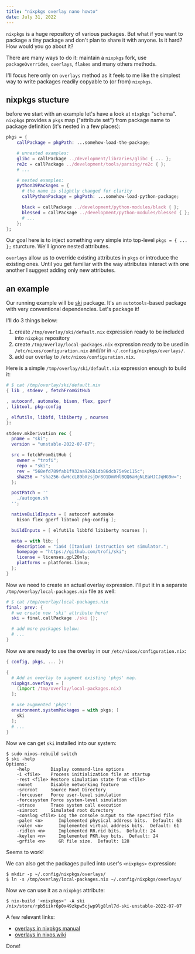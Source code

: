 ```yaml
---
title: "nixpkgs overlay nano howto"
date: July 31, 2022
---
```


`nixpkgs` is a huge repository of various packages. But what if you want
to package a tiny package and don't plan to share it with anyone. Is it
hard? How would you go about it?

There are many ways to do it: maintain a `nixpkgs` fork, use
`packageOverrides`, `overlays`, `flakes` and many others methods.

I'll focus here only on `overlays` method as it feels to me like the
simplest way to write packages readily copyable to (or from) `nixpkgs`.

## nixpkgs stucture

before we start with an example let's have a look at `nixpkgs`
"schema". `nixpkgs` provides a `pkgs` map ("attribute set") from package
name to package definition (it's nested in a few places):

```nix
pkgs = {
    callPackage = pkgPath: ...somehow-load-the-package;

    # unnested examples:
    glibc = callPackage ../development/libraries/glibc { ... };
    re2c = callPackage ../development/tools/parsing/re2c { };
    # ...

    # nested examples:
    python39Packages = {
      # the name is slightly changed for clarity
      callPythonPackage = pkgPath: ...somehow-load-python-package;

      black = callPackage ../development/python-modules/black { };
      blessed = callPackage ../development/python-modules/blessed { };
      # ...
    };
};
```

Our goal here is to inject something very simple into top-level
`pkgs = { ... };` sturcture. We'll ignore nested attributes.

`overlays` allow us to override existing attributes in `pkgs` or
introduce the existing ones. Until you get familiar with the way
attributes interact with one another I suggest adding only new
attributes.

## an example

Our running example will be [ski](https://github.com/trofi/ski) package.
It's an `autotools`-based package with very conventional dependencies.
Let's package it!

I'll do 3 things below:

1. create `/tmp/overlay/ski/default.nix` expression ready to be included
   into `nixpkgs` repository
2. create `/tmp/overlay/local-packages.nix` expression ready to be used
   in `/etc/nixos/configuration.nix` and/or in `~/.config/nixpkgs/overlays/`.
3. add our overlay to `/etc/nixos/configuration.nix`.

Here is a simple `/tmp/overlay/ski/default.nix` expression enough to
build it:

```nix
# $ cat /tmp/overlay/ski/default.nix
{ lib , stdenv , fetchFromGitHub

, autoconf, automake, bison, flex, gperf
, libtool, pkg-config

, elfutils, libbfd, libiberty , ncurses
}:

stdenv.mkDerivation rec {
  pname = "ski";
  version = "unstable-2022-07-07";

  src = fetchFromGitHub {
    owner = "trofi";
    repo = "ski";
    rev = "568efd789fab1f932aa926b1db86dcb75e9c115c";
    sha256 = "sha256-dwHccL89bXzsjDr8O1DmVHlBQQ6aHgNLEaHJCJqHG9w=";
  };

  postPatch = ''
    ./autogen.sh
  '';

  nativeBuildInputs = [ autoconf automake
    bison flex gperf libtool pkg-config ];

  buildInputs = [ elfutils libbfd libiberty ncurses ];

  meta = with lib; {
    description = "ia64 (Itanium) instruction set simulator.";
    homepage = "https://github.com/trofi/ski";
    license = licenses.gpl2Only;
    platforms = platforms.linux;
  };
}
```

Now we need to create an actual overlay expression. I'll put it in a
separate `/tmp/overlay/local-packages.nix` file as well:

```nix
# $ cat /tmp/overlay/local-packages.nix
final: prev: {
  # we create new 'ski' attribute here!
  ski = final.callPackage ./ski {};

  # add more packages below:
  # ...
}
```

Now we are ready to use the overlay in our
`/etc/nixos/configuration.nix`:

```nix
{ config, pkgs, ... }:

{
  # Add an overlay to augment existing 'pkgs' map.
  nixpkgs.overlays = [
    (import /tmp/overlay/local-packages.nix)
  ];

  # use augmented 'pkgs':
  environment.systemPackages = with pkgs; [
    ski
  ];
  # ...
}
```

Now we can get `ski` installed into our system:

```
$ sudo nixos-rebuild switch
$ ski -help
Options:
    -help        Display command-line options
    -i <file>    Process initialization file at startup
    -rest <file> Restore simulation state from <file>
    -nonet       Disable networking feature
    -srcroot     Source Root Directory
    -forceuser   Force user-level simulation
    -forcesystem Force system-level simulation
    -strace      Trace system call execution
    -simroot     Simulated root directory
    -conslog <file> Log the console output to the specified file
    -palen <n>      Implemented physical address bits.  Default: 63
    -valen <n>      Implemented virtual address bits.  Default: 61
    -ridlen <n>     Implemented RR.rid bits.  Default: 24
    -keylen <n>     Implemented PKR.key bits.  Default: 24
    -grfile <n>     GR file size.  Default: 128
```

Seems to work!

We can also get the packages pulled into user's `<nixpkgs>` expression:

```
$ mkdir -p ~/.config/nixpkgs/overlays/
$ ln -s /tmp/overlay/local-packages.nix ~/.config/nixpkgs/overlays/
```

Now we can use it as a `nixpkgs` attribute:

```
$ nix-build '<nixpkgs>' -A ski
/nix/store/rpb5iikr6p0x49zkpw5cjwp9lg8lnl7d-ski-unstable-2022-07-07
```

A few relevant links:

- [overlays in nixpkgs manual](https://nixos.org/manual/nixpkgs/stable/#sec-overlays-install)
- [overlays in nixos.wiki](https://nixos.wiki/wiki/Overlays)

Done!
